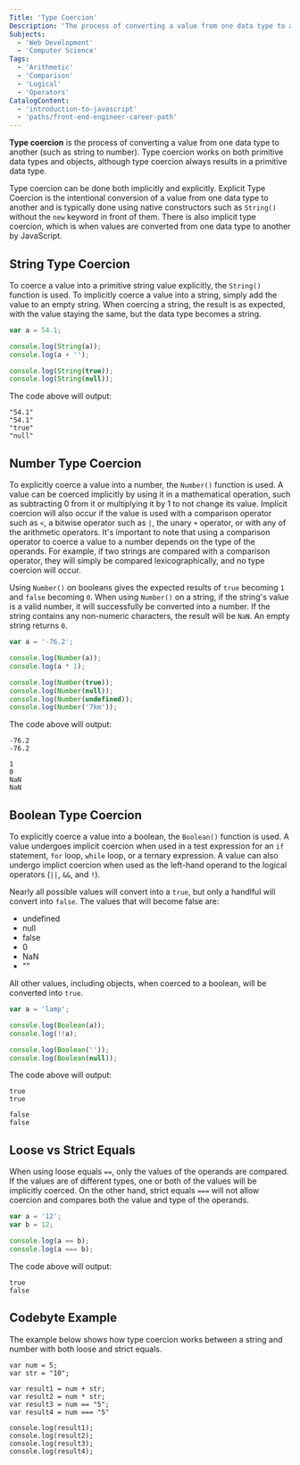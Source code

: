 ```yaml
---
Title: 'Type Coercion'
Description: 'The process of converting a value from one data type to another.'
Subjects:
  - 'Web Development'
  - 'Computer Science'
Tags:
  - 'Arithmetic'
  - 'Comparison'
  - 'Logical'
  - 'Operators'
CatalogContent:
  - 'introduction-to-javascript'
  - 'paths/front-end-engineer-career-path'
---
```


**Type coercion** is the process of converting a value from one data type to another (such as string to number). Type coercion works on both primitive data types and objects, although type coercion always results in a primitive data type.

Type coercion can be done both implicitly and explicitly. Explicit Type Coercion is the intentional conversion of a value from one data type to another and is typically done using native constructors such as `String()` without the `new` keyword in front of them. There is also implicit type coercion, which is when values are converted from one data type to another by JavaScript.

## String Type Coercion

To coerce a value into a primitive string value explicitly, the `String()` function is used. To implicitly coerce a value into a string, simply add the value to an empty string. When coercing a string, the result is as expected, with the value staying the same, but the data type becomes a string.

```js
var a = 54.1;

console.log(String(a));
console.log(a + '');

console.log(String(true));
console.log(String(null));
```

The code above will output:

```shell
"54.1"
"54.1"
"true"
"null"
```

## Number Type Coercion

To explicitly coerce a value into a number, the `Number()` function is used. A value can be coerced implicitly by using it in a mathematical operation, such as subtracting 0 from it or multiplying it by 1 to not change its value. Implicit coercion will also occur if the value is used with a comparison operator such as `<`, a bitwise operator such as `|`, the unary `+` operator, or with any of the arithmetic operators. It's important to note that using a comparison operator to coerce a value to a number depends on the type of the operands. For example, if two strings are compared with a comparison operator, they will simply be compared lexicographically, and no type coercion will occur.

Using `Number()` on booleans gives the expected results of `true` becoming `1` and `false` becoming `0`. When using `Number()` on a string, if the string's value is a valid number, it will successfully be converted into a number. If the string contains any non-numeric characters, the result will be `NaN`. An empty string returns `0`.

```js
var a = '-76.2';

console.log(Number(a));
console.log(a * 1);

console.log(Number(true));
console.log(Number(null));
console.log(Number(undefined));
console.log(Number('7km'));
```

The code above will output:

```shell
-76.2
-76.2

1
0
NaN
NaN
```

## Boolean Type Coercion

To explicitly coerce a value into a boolean, the `Boolean()` function is used. A value undergoes implicit coercion when used in a test expression for an `if` statement, `for` loop, `while` loop, or a ternary expression. A value can also undergo implict coercion when used as the left-hand operand to the logical operators (`||`, `&&`, and `!`).

Nearly all possible values will convert into a `true`, but only a handlful will convert into `false`. The values that will become false are:

- undefined
- null
- false
- 0
- NaN
- ""

All other values, including objects, when coerced to a boolean, will be converted into `true`.

```js
var a = 'lamp';

console.log(Boolean(a));
console.log(!!a);

console.log(Boolean(''));
console.log(Boolean(null));
```

The code above will output:

```shell
true
true

false
false
```

## Loose vs Strict Equals

When using loose equals `==`, only the values of the operands are compared. If the values are of different types, one or both of the values will be implicitly coerced. On the other hand, strict equals `===` will not allow coercion and compares both the value and type of the operands.

```js
var a = '12';
var b = 12;

console.log(a == b);
console.log(a === b);
```

The code above will output:

```shell
true
false
```

## Codebyte Example

The example below shows how type coercion works between a string and number with both loose and strict equals.

```codebyte/javascript
var num = 5;
var str = "10";

var result1 = num + str;
var result2 = num * str;
var result3 = num == "5";
var result4 = num === "5"

console.log(result1);
console.log(result2);
console.log(result3);
console.log(result4);
```
